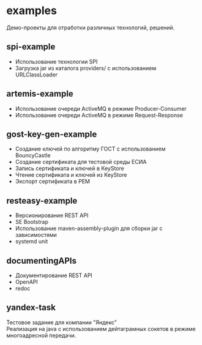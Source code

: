 # examples
Демо-проекты для отработки различных технологий, решений.

spi-example
------------
* Использование технологии SPI  
* Загрузка jar из каталога providers/ с использованием URLClassLoader  

artemis-example
----------------
* Использование очереди ActiveMQ в режиме Producer-Consumer
* Использование очереди ActiveMQ в режиме Request-Response

gost-key-gen-example
---------------------
* Создание ключей по алгоритму ГОСТ с использованием BouncyCastle
* Создание сертификата для тестовой среды ЕСИА  
* Запись сертификата и ключей в KeyStore
* Чтение сертификата и ключей из KeyStore
* Экспорт сертификата в PEM

resteasy-example
----------------
* Версионирование REST API
* SE Bootstrap
* Использование maven-assembly-plugin для сборки jar с зависимостями
* systemd unit

documentingAPIs
---------------
* Документирование REST API  
* OpenAPI
* redoc

yandex-task
-----------
Тестовое задание для компании "Яндекс"  
Реализация на java с использованием дейтаграмных сокетов в режиме многоадресной передачи.  